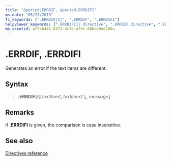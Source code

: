 ```yaml
---
title: "&period;ERRDIF, &period;ERRDIFI"
ms.date: "05/23/2019"
f1_keywords: [".ERRDIF⟦I⟧", ".ERRDIF", ".ERRDIFI"]
helpviewer_keywords: [".ERRDIF⟦I⟧ directive", ".ERRDIF directive", ".ERRDIFI directive"]
ms.assetid: af7cb441-0373-4c7e-af9c-06bcb9ed2b0a
---
```

# &period;ERRDIF, &period;ERRDIFI

Generates an error if the text items are different.

## Syntax

> **.ERRDIF**⟦**I**⟧ *textitem1*__,__ *textitem2* ⟦__,__ *message*⟧

## Remarks

If **&period;ERRDIFI** is given, the comparison is case insensitive.

## See also

[Directives reference](../../assembler/masm/directives-reference.md)
